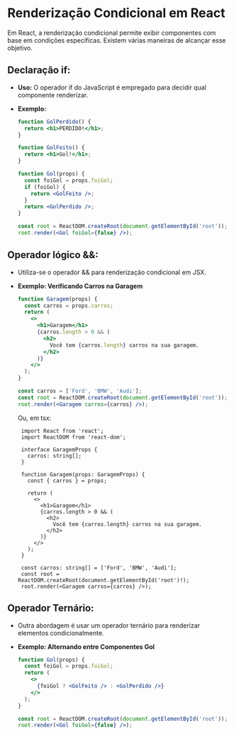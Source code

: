 # **Renderização Condicional em React**

Em React, a renderização condicional permite exibir componentes com base em condições específicas. Existem várias maneiras de alcançar esse objetivo.

## **Declaração if:**
   
   - **Uso:** O operador if do JavaScript é empregado para decidir qual componente renderizar.
   
   - **Exemplo:**
   
     ```jsx
     function GolPerdido() {
       return <h1>PERDIDO!</h1>;
     }

     function GolFeito() {
       return <h1>Gol!</h1>;
     }

     function Gol(props) {
       const foiGol = props.foiGol;
       if (foiGol) {
         return <GolFeito />;
       }
       return <GolPerdido />;
     }

     const root = ReactDOM.createRoot(document.getElementById('root'));
     root.render(<Gol foiGol={false} />);
     ```

## **Operador lógico &&:**
   
   - Utiliza-se o operador && para renderização condicional em JSX.
   
   - **Exemplo: Verificando Carros na Garagem**
   
     ```jsx
     function Garagem(props) {
       const carros = props.carros;
       return (
         <>
           <h1>Garagem</h1>
           {carros.length > 0 && (
             <h2>
               Você tem {carros.length} carros na sua garagem.
             </h2>
           )}
         </>
       );
     }

     const carros = ['Ford', 'BMW', 'Audi'];
     const root = ReactDOM.createRoot(document.getElementById('root'));
     root.render(<Garagem carros={carros} />);
     ```

     Ou, em tsx:

     ```tsx
      import React from 'react';
      import ReactDOM from 'react-dom';

      interface GaragemProps {
        carros: string[];
      }

      function Garagem(props: GaragemProps) {
        const { carros } = props;

        return (
          <>
            <h1>Garagem</h1>
            {carros.length > 0 && (
              <h2>
                Você tem {carros.length} carros na sua garagem.
              </h2>
            )}
          </>
        );
      }

      const carros: string[] = ['Ford', 'BMW', 'Audi'];
      const root = ReactDOM.createRoot(document.getElementById('root')!);
      root.render(<Garagem carros={carros} />);

     ```

## **Operador Ternário:**
   
   - Outra abordagem é usar um operador ternário para renderizar elementos condicionalmente.
   
   - **Exemplo: Alternando entre Componentes Gol**
   
     ```jsx
     function Gol(props) {
       const foiGol = props.foiGol;
       return (
         <>
           {foiGol ? <GolFeito /> : <GolPerdido />}
         </>
       );
     }

     const root = ReactDOM.createRoot(document.getElementById('root'));
     root.render(<Gol foiGol={false} />);
     ```
